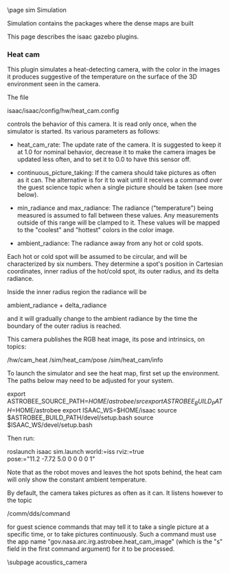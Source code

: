 \page sim Simulation

Simulation contains the packages where the dense maps are built


This page describes the isaac gazebo plugins.

### Heat cam

This plugin simulates a heat-detecting camera, with the color in the
images it produces suggestive of the temperature on the surface of the
3D environment seen in the camera.

The file 

  isaac/isaac/config/hw/heat_cam.config

controls the behavior of this camera. It is read only once, when the
simulator is started. Its various parameters as follows:

 - heat_cam_rate: The update rate of the camera. It is suggested to keep
     it at 1.0 for nominal behavior, decrease it to make the camera images
     be updated less often, and to set it to 0.0 to have this sensor off.

 - continuous_picture_taking: If the camera should take pictures
     as often as it can. The alternative is for it to wait until it
     receives a command over the guest science topic when a single
     picture should be taken (see more below).

 - min_radiance and max_radiance: The radiance ("temperature") being
     measured is assumed to fall between these values. Any measurements
     outside of this range will be clamped to it. These values will be
     mapped to the "coolest" and "hottest" colors in the color image.

 - ambient_radiance: The radiance away from any hot or cold spots.

Each hot or cold spot will be assumed to be circular, and will be
characterized by six numbers. They determine a spot's position in
Cartesian coordinates, inner radius of the hot/cold spot, its outer
radius, and its delta radiance.

Inside the inner radius region the radiance will be

  ambient_radiance + delta_radiance

and it will gradually change to the ambient radiance by the time the
boundary of the outer radius is reached.

This camera publishes the RGB heat image, its pose and intrinsics, on topics:

  /hw/cam_heat
  /sim/heat_cam/pose
  /sim/heat_cam/info

To launch the simulator and see the heat map, first set up the environment.
The paths below may need to be adjusted for your system.

  export ASTROBEE_SOURCE_PATH=$HOME/astrobee/src
  export ASTROBEE_BUILD_PATH=$HOME/astrobee
  export ISAAC_WS=$HOME/isaac
  source $ASTROBEE_BUILD_PATH/devel/setup.bash
  source $ISAAC_WS/devel/setup.bash

Then run:

  roslaunch isaac sim.launch world:=iss rviz:=true \
    pose:="11.2 -7.72 5.0 0 0 0 0 1"

Note that as the robot moves and leaves the hot spots behind, the heat
cam will only show the constant ambient temperature.

By default, the camera takes pictures as often as it can. It listens
however to the topic

  /comm/dds/command

for guest science commands that may tell it to take a single picture
at a specific time, or to take pictures continuously. Such a command
must use the app name "gov.nasa.arc.irg.astrobee.heat_cam_image"
(which is the "s" field in the first command argument) for it to be
processed.

\subpage acoustics_camera